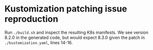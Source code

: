 # Kustomization patching issue reproduction

Run `./build.sh` and inspect the resulting K8s manifests. We see version 8.2.0 in the generated code, but would expect 8.3.0 given the patch in `./kustomization.yaml`, lines 14-16.